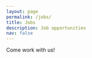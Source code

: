 ```yaml
---
layout: page
permalink: /jobs/
title: Jobs
description: Job opportunities
nav: false
---
```


Come work with us!
